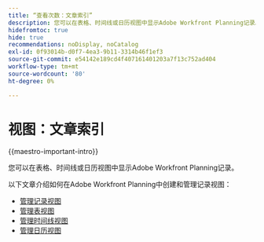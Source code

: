 ```yaml
---
title: “查看次数：文章索引”
description: 您可以在表格、时间线或日历视图中显示Adobe Workfront Planning记录。 以下文章介绍如何创建和管理Adobe Workfront Planning记录视图。
hidefromtoc: true
hide: true
recommendations: noDisplay, noCatalog
exl-id: 0f93014b-d0f7-4ea3-9b11-3314b46f1ef3
source-git-commit: e54142e189cd4f407161401203a7f13c752ad404
workflow-type: tm+mt
source-wordcount: '80'
ht-degree: 0%

---
```


<!--
---
title: Views overview
description: The following articles describe how you can create and manage Adobe Maestro record views.
hidefromtoc: yes
author: Alina
feature: Work Management
role: User
hide: yes
---
-->

<!--udpate the metadata with real information when making this available in TOC and in the left nav-->

# 视图：文章索引

{{maestro-important-intro}}

您可以在表格、时间线或日历视图中显示Adobe Workfront Planning记录。

以下文章介绍如何在Adobe Workfront Planning中创建和管理记录视图：

* [管理记录视图](../views/manage-record-views.md)
* [管理表视图](../views/manage-the-table-view.md)
* [管理时间线视图](../views/manage-the-timeline-view.md)
* [管理日历视图](/help/quicksilver/maestro/views/manage-the-calendar-view.md)
